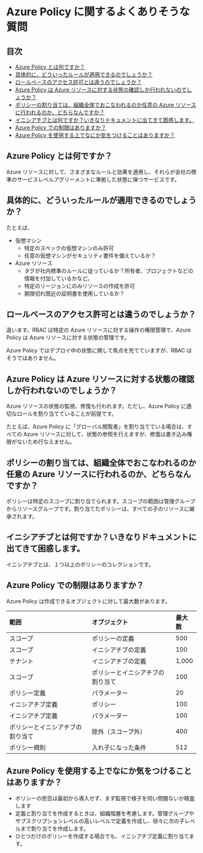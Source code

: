# Azure Policy に関するよくありそうな質問

## 目次

- [Azure Policy とは何ですか？](#q-about)
- [具体的に、どういったルールが適用できるのでしょうか？](#q-about2)
- [ロールベースのアクセス許可とは違うのでしょうか？](#q-rbac)
- [Azure Policy は Azure リソースに対する状態の確認しか行われないのでしょうか？](#q-roles)
- [ポリシーの割り当ては、組織全体でおこなわれるのか任意の Azure リソースに行われるのか、どちらなんですか？](#q-scope)
- [イニシアチブとは何ですか？いきなりドキュメントに出てきて困惑します。](#q-initiative)
- [Azure Policy での制限はありますか？](#q-limitation)
- [Azure Policy を使用する上でなにか気をつけることはありますか？](#q-practice)

## <a id="q-about">Azure Policy とは何ですか？</a>

Azure リソースに対して、さまざまなルールと効果を適用し、それらが会社の標準のサービスレベルアグリーメントに準拠した状態に保つサービスです。

## <a id="q-about2">具体的に、どういったルールが適用できるのでしょうか？</a>

たとえば、

- 仮想マシン
    - 特定のスペックの仮想マシンのみ許可
    - 任意の仮想マシンがセキュリティ要件を備えているか？
- Azure リソース
    - タグが社内標準のルールに従っているか？所有者、プロジェクトなどの情報を付加しているかなど。
    - 特定のリージョンにのみリソースの作成を許可
    - 期限切れ間近の証明書を使用しているか？

## <a id="q-rbac">ロールベースのアクセス許可とは違うのでしょうか？</a>

違います。RBAC は特定の Azure リソースに対する操作の権限管理で、Azure Policy は Azure リソースに対する状態の管理です。

Azure Policy ではデプロイ中の状態に関して焦点を充てていますが、RBAC はそうではありません。


## <a id="q-roles">Azure Policy は Azure リソースに対する状態の確認しか行われないのでしょうか？</a>

Azure リソースの状態の監視、修復も行われます。ただし、Azure Policy に適切なロールを割り当てていることが前提です。

たとえば、Azure Policy に「グローバル閲覧者」を割り当てている場合は、すべての Azure リソースに対して、状態の参照を行えますが、修復は書き込み権限がないため行なえません。

## <a id="q-scope">ポリシーの割り当ては、組織全体でおこなわれるのか任意の Azure リソースに行われるのか、どちらなんですか？</a>

ポリシーは特定のスコープに割り当てられます。スコープの範囲は管理グループからリソースグループです。割り当てたポリシーは、すべての子のリソースに継承されます。

## <a id="q-initiative">イニシアチブとは何ですか？いきなりドキュメントに出てきて困惑します。</a>

イニシアチブとは、１つ以上のポリシーのコレクションです。

## <a id="q-limitation">Azure Policy での制限はありますか？</a>

Azure Policy は作成できるオブジェクトに対して最大数があります。

| 範囲 | オブジェクト | 最大数 |
| :------ | :------- | :------ |
| スコープ | ポリシーの定義 | 500 |
| スコープ | イニシアチブの定義 | 100 |
| テナント | イニシアチブの定義 | 1,000 |
| スコープ | ポリシーとイニシアチブの割り当て | 100 |
| ポリシー定義 | パラメーター | 20 |
| イニシアチブ定義 | ポリシー | 100 |
| イニシアチブ定義 | パラメーター | 100 |
| ポリシーとイニシアチブの割り当て | 除外（スコープ外） | 400 |
| ポリシー規則 | 入れ子になった条件 | 512 |


## <a id="q-practice">Azure Policy を使用する上でなにか気をつけることはありますか？</a>

- ポリシーの拒否は最初から導入せず、まず監視で様子を伺い問題ないか精査します
- 定義と割り当てを作成するときは、組織階層を考慮します。管理グループやサブスクリプションレベルの高いレベルで定義を作成し、徐々に次の子レベルまで割り当てを作成します。
- ひとつだけのポリシーを作成する場合でも、イニシアチブ定義に割り当てます。
